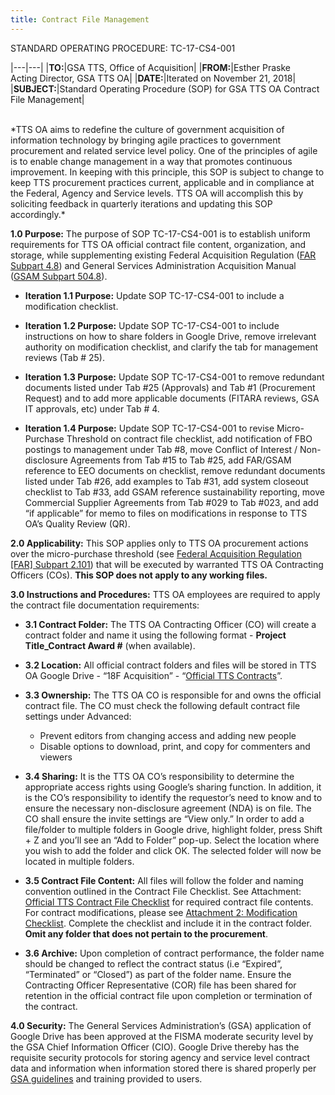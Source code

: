 ```yaml
---
title: Contract File Management
---
```

STANDARD OPERATING PROCEDURE: TC-17-CS4-001

|---|---|
|**TO:**|GSA TTS, Office of Acquisition|
|**FROM:**|Esther Praske<br>Acting Director, GSA TTS OA|
|**DATE:**|Iterated on November 21, 2018|
|**SUBJECT:**|Standard Operating Procedure (SOP) for GSA TTS OA Contract File Management|

<br>
*TTS OA aims to redefine the culture of government acquisition of information technology by bringing agile practices to government procurement and related service level policy. One of the principles of agile is to enable change management in a way that promotes continuous improvement. In keeping with this principle, this SOP is subject to change to keep TTS procurement practices current, applicable and in compliance at the Federal, Agency and Service levels. TTS OA will accomplish this by soliciting feedback in quarterly iterations and updating this SOP accordingly.*

**1.0 Purpose:** The purpose of SOP TC-17-CS4-001 is to establish uniform requirements for TTS OA official contract file content, organization, and storage, while supplementing existing Federal Acquisition Regulation ([FAR Subpart 4.8](https://www.acquisition.gov/content/part-4-administrative-and-information-matters#i1122313)) and General Services Administration Acquisition Manual ([GSAM Subpart 504.8](https://www.acquisition.gov/content/subpart-5048-government-contract-files)).

+ **Iteration 1.1 Purpose:** Update SOP TC-17-CS4-001 to include a modification checklist.

+ **Iteration 1.2 Purpose:** Update SOP TC-17-CS4-001 to include instructions on how to share folders in     Google Drive, remove irrelevant authority on modification checklist, and clarify the tab for management     reviews (Tab # 25).

+ **Iteration 1.3 Purpose:** Update SOP TC-17-CS4-001 to remove redundant documents listed under Tab #25 (Approvals) and Tab #1 (Procurement Request) and to add more applicable documents (FITARA reviews, GSA IT approvals, etc) under Tab # 4.

+ **Iteration 1.4 Purpose:** Update SOP TC-17-CS4-001 to revise Micro-Purchase Threshold on contract file checklist, add notification of FBO postings to management under Tab #8, move Conflict of Interest / Non-disclosure Agreements from Tab #15 to Tab #25, add FAR/GSAM reference to EEO documents on checklist, remove redundant documents listed under Tab #26, add examples to Tab #31, add system closeout checklist to Tab #33, add GSAM reference sustainability reporting, move Commercial Supplier Agreements from Tab #029 to Tab #023, and add “if applicable” for memo to files on modifications in response to TTS OA’s Quality Review (QR).

**2.0 Applicability:** This SOP applies only to TTS OA procurement actions over the micro-purchase threshold (see [Federal Acquisition Regulation [FAR] Subpart 2.101](https://www.acquisition.gov/content/part-2-definitions-words-and-terms#i1125359)) that will be executed by warranted TTS OA Contracting Officers (COs).  **This SOP does not apply to any working files.**

**3.0 Instructions and Procedures:** TTS OA employees are required to apply the contract file documentation requirements:

+ **3.1 Contract Folder:** The TTS OA Contracting Officer (CO) will create a contract folder and name it using the following format - **Project Title_Contract Award #** (when available).

+ **3.2 Location:** All official contract folders and files will be stored in TTS OA Google Drive - “18F Acquisition” - “[Official TTS Contracts](https://drive.google.com/drive/folders/0BxTwA-UymFarbFNMVUcxRGI5bE0)”.

+ **3.3 Ownership:** The TTS OA CO is responsible for and owns the official contract file. The CO must check the following default contract file settings under Advanced:
  - Prevent editors from changing access and adding new people
  - Disable options to download, print, and copy for commenters and viewers

+ **3.4 Sharing:** It is the TTS OA CO’s responsibility to determine the appropriate access rights using Google’s sharing function. In addition, it is the CO’s responsibility to identify the requestor’s need to know and to ensure the necessary non-disclosure agreement (NDA) is on file. The CO shall ensure the invite settings are “View only.” In order to add a file/folder to multiple folders in  Google drive, highlight folder, press Shift + Z and you’ll see an “Add to Folder” pop-up. Select the location where you wish to add the folder and click OK. The selected folder will now be located in multiple folders.

+ **3.5 Contract File Content:** All files will follow the folder and naming convention outlined in the Contract File Checklist. See Attachment: [Official TTS Contract File Checklist](https://docs.google.com/document/d/1Z6TXPX2FlQLfhkjH6JSgE5JGHDq3NbdJGDovPxU6u4U/edit) for required contract file contents. For contract modifications, please see [Attachment 2: Modification Checklist](https://docs.google.com/document/d/1vgGuZhFYkTnb8ch7_ZykliUKvKMIKr5K_9etR6CThJ0/edit). Complete the checklist and include it in the contract folder. **Omit any folder that does not pertain to the procurement**.

+ **3.6 Archive:** Upon completion of contract performance, the folder name should be changed to reflect the contract status (i.e “Expired”, “Terminated” or “Closed”) as part of the folder name. Ensure the Contracting Officer Representative (COR) file has been shared for retention in the official contract file upon completion or termination of the contract.

**4.0 Security:**  The General Services Administration’s (GSA) application of Google Drive has been approved at the FISMA moderate security level by the GSA Chief Information Officer (CIO).  Google Drive thereby has the requisite security protocols for storing agency and service level contract data and information when information stored there is shared properly per [GSA guidelines](https://insite.gsa.gov/portal/category/536446) and training provided to users.

